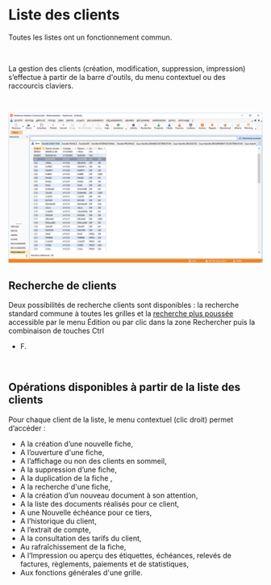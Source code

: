 # Liste des clients



Toutes les listes ont un fonctionnement commun.


 


La gestion des clients (création, 
 modification, suppression, 
 impression) s’effectue à partir 
 de la barre d'outils, du menu contextuel ou des raccourcis claviers.


 


![](Liste.png)


## Recherche de clients


Deux possibilités de recherche clients sont disponibles : la recherche 
 standard commune à toutes les grilles et la [recherche 
 plus poussée](../9/Recherche.md) accessible par le menu Édition ou par clic dans la zone 
 Rechercher puis la combinaison de touches Ctrl 
 + F.


 


## Opérations disponibles à partir de la liste des clients


Pour chaque client de la liste, le menu contextuel (clic droit) permet 
 d’accéder :


* A la création d’une 
 nouvelle fiche,
* A l’ouverture d'une 
 fiche,
* A l’affichage ou 
 non des clients en sommeil,
* A la suppression 
 d’une fiche,
* A la duplication 
 de la fiche ,
* A la recherche 
 d'une fiche,
* A la création d’un 
 nouveau document à son attention,
* A la liste des 
 documents réalisés pour ce client,
* A une Nouvelle 
 échéance pour ce tiers,
* A l’historique 
 du client,
* A l’extrait de 
 compte,
* A la consultation 
 des tarifs du client,
* Au rafraîchissement 
 de la fiche,
* A l’Impression 
 ou aperçu des étiquettes, échéances, relevés de factures, règlements, 
 paiements et de statistiques,
* Aux fonctions générales 
 d'une grille.


